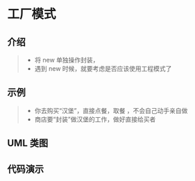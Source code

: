 # 工厂模式

## 介绍

> - 将 new 单独操作封装，
> - 遇到 new 时候，就要考虑是否应该使用工程模式了

## 示例

> - 你去购买“汉堡”，直接点餐，取餐 ，不会自己动手亲自做
> - 商店要“封装”做汉堡的工作，做好直接给买者

## UML 类图

## 代码演示

